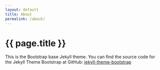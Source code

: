 ```yaml
---
layout: default
title: About
permalink: /about/
---
```


# {{ page.title }}

This is the Bootstrap base Jekyll theme. You can find the source code for the Jekyll Theme Bootstrap at GitHub:
[jekyll-theme-bootstrap](https://github.com/matrixfox/jekyll-theme-bootstrap)
